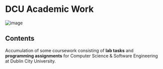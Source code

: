 # DCU Academic Work

![image](https://user-images.githubusercontent.com/59375245/132568011-456b59be-79d8-4e23-abcc-9579d09f00e8.png)

## Contents
Accumulation of some coursework consisting of **lab tasks** and **programming assignments** for Computer Science & Software Engineering at Dublin City University.
